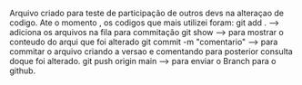 Arquivo criado para teste de participação de outros devs na alteraçao de codigo.
Ate o momento , os codigos que mais utilizei foram:
git add . --> adiciona os arquivos na fila para commitação 
git show --> para mostrar o conteudo do arqui que foi alterado 
git commit -m "comentario" --> para commitar o arquivo criando a versao e comentando para posterior consulta doque foi alterado.
git push origin main --> para enviar o Branch para o github.
